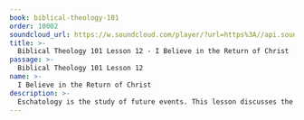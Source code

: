 ```yaml
---
book: biblical-theology-101
order: 10002
soundcloud_url: https://w.soundcloud.com/player/?url=https%3A//api.soundcloud.com/tracks/
title: >-
  Biblical Theology 101 Lesson 12 - I Believe in the Return of Christ
passage: >-
  Biblical Theology 101 Lesson 12
name: >-
  I Believe in the Return of Christ
description: >-
  Eschatology is the study of future events. This lesson discusses the circumstances surrounding Jesus' return to earth a second time.
---
```


